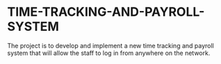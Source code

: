 # TIME-TRACKING-AND-PAYROLL-SYSTEM
The project is to develop and implement a new time tracking and payroll system that will allow the staff to log in from anywhere on the network. 
